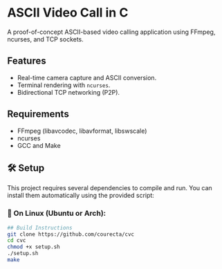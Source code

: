 # ASCII Video Call in C

A proof-of-concept ASCII-based video calling application using FFmpeg, ncurses, and TCP sockets.

## Features
- Real-time camera capture and ASCII conversion.
- Terminal rendering with `ncurses`.
- Bidirectional TCP networking (P2P).

## Requirements
- FFmpeg (libavcodec, libavformat, libswscale)
- ncurses
- GCC and Make

## 🛠️ Setup

This project requires several dependencies to compile and run. You can install them automatically using the provided script:

### 🐧 On Linux (Ubuntu or Arch):

```bash
## Build Instructions
git clone https://github.com/courecta/cvc
cd cvc
chmod +x setup.sh
./setup.sh
make
```